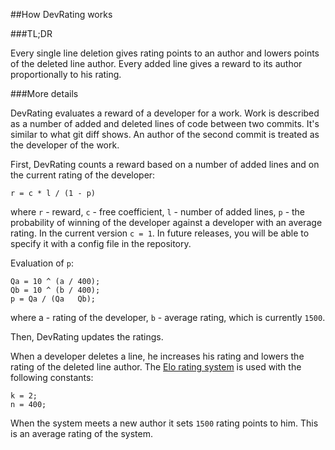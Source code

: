 ##How DevRating works

###TL;DR

Every single line deletion gives rating points to an author and lowers points 
of the deleted line author. Every added line gives a reward to its author 
proportionally to his rating.

###More details

DevRating evaluates a reward of a developer for a work. Work is described as 
a number of added and deleted lines of code between two commits. It's similar 
to what git diff shows. An author of the second commit is treated as the 
developer of the work.

First, DevRating counts a reward based on a number of added lines and on the 
current rating of the developer:

```
r = c * l / (1 - p)
```

where `r` - reward, `c` - free coefficient, `l` - number of added lines, 
`p` - the probability of winning of the developer against a developer with an 
average rating. In the current version `c = 1`. In future releases, you will 
be able to specify it with a config file in the repository.

Evaluation of `p`:

```
Qa = 10 ^ (a / 400);
Qb = 10 ^ (b / 400);
p = Qa / (Qa   Qb);
```

where a - rating of the developer, `b` - average rating, which is currently 
`1500`.

Then, DevRating updates the ratings.

When a developer deletes a line, he increases his rating and lowers the 
rating of the deleted line author. The 
[Elo rating system](https://en.wikipedia.org/wiki/Elo_rating_system) 
is used with the following constants:

```
k = 2;
n = 400;
```

When the system meets a new author it sets `1500` rating points to him. 
This is an average rating of the system.